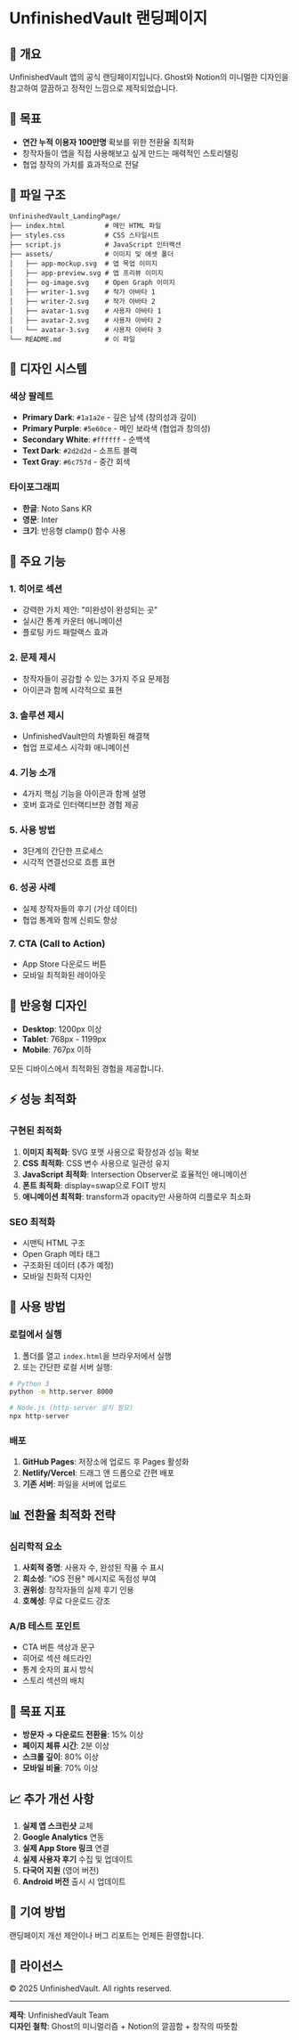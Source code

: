 # UnfinishedVault 랜딩페이지

## 🎨 개요
UnfinishedVault 앱의 공식 랜딩페이지입니다. Ghost와 Notion의 미니멀한 디자인을 참고하여 깔끔하고 정적인 느낌으로 제작되었습니다.

## 🎯 목표
- **연간 누적 이용자 100만명** 확보를 위한 전환율 최적화
- 창작자들이 앱을 직접 사용해보고 싶게 만드는 매력적인 스토리텔링
- 협업 창작의 가치를 효과적으로 전달

## 📁 파일 구조
```
UnfinishedVault_LandingPage/
├── index.html          # 메인 HTML 파일
├── styles.css          # CSS 스타일시트
├── script.js           # JavaScript 인터랙션
├── assets/             # 이미지 및 에셋 폴더
│   ├── app-mockup.svg  # 앱 목업 이미지
│   ├── app-preview.svg # 앱 프리뷰 이미지
│   ├── og-image.svg    # Open Graph 이미지
│   ├── writer-1.svg    # 작가 아바타 1
│   ├── writer-2.svg    # 작가 아바타 2
│   ├── avatar-1.svg    # 사용자 아바타 1
│   ├── avatar-2.svg    # 사용자 아바타 2
│   └── avatar-3.svg    # 사용자 아바타 3
└── README.md           # 이 파일
```

## 🎨 디자인 시스템

### 색상 팔레트
- **Primary Dark**: `#1a1a2e` - 깊은 남색 (창의성과 깊이)
- **Primary Purple**: `#5e60ce` - 메인 보라색 (협업과 창의성)
- **Secondary White**: `#ffffff` - 순백색
- **Text Dark**: `#2d2d2d` - 소프트 블랙
- **Text Gray**: `#6c757d` - 중간 회색

### 타이포그래피
- **한글**: Noto Sans KR
- **영문**: Inter
- **크기**: 반응형 clamp() 함수 사용

## 🚀 주요 기능

### 1. 히어로 섹션
- 강력한 가치 제안: "미완성이 완성되는 곳"
- 실시간 통계 카운터 애니메이션
- 플로팅 카드 패럴랙스 효과

### 2. 문제 제시
- 창작자들이 공감할 수 있는 3가지 주요 문제점
- 아이콘과 함께 시각적으로 표현

### 3. 솔루션 제시
- UnfinishedVault만의 차별화된 해결책
- 협업 프로세스 시각화 애니메이션

### 4. 기능 소개
- 4가지 핵심 기능을 아이콘과 함께 설명
- 호버 효과로 인터랙티브한 경험 제공

### 5. 사용 방법
- 3단계의 간단한 프로세스
- 시각적 연결선으로 흐름 표현

### 6. 성공 사례
- 실제 창작자들의 후기 (가상 데이터)
- 협업 통계와 함께 신뢰도 향상

### 7. CTA (Call to Action)
- App Store 다운로드 버튼
- 모바일 최적화된 레이아웃

## 📱 반응형 디자인
- **Desktop**: 1200px 이상
- **Tablet**: 768px - 1199px
- **Mobile**: 767px 이하

모든 디바이스에서 최적화된 경험을 제공합니다.

## ⚡ 성능 최적화

### 구현된 최적화
1. **이미지 최적화**: SVG 포맷 사용으로 확장성과 성능 확보
2. **CSS 최적화**: CSS 변수 사용으로 일관성 유지
3. **JavaScript 최적화**: Intersection Observer로 효율적인 애니메이션
4. **폰트 최적화**: display=swap으로 FOIT 방지
5. **애니메이션 최적화**: transform과 opacity만 사용하여 리플로우 최소화

### SEO 최적화
- 시맨틱 HTML 구조
- Open Graph 메타 태그
- 구조화된 데이터 (추가 예정)
- 모바일 친화적 디자인

## 🔧 사용 방법

### 로컬에서 실행
1. 폴더를 열고 `index.html`을 브라우저에서 실행
2. 또는 간단한 로컬 서버 실행:
```bash
# Python 3
python -m http.server 8000

# Node.js (http-server 설치 필요)
npx http-server
```

### 배포
1. **GitHub Pages**: 저장소에 업로드 후 Pages 활성화
2. **Netlify/Vercel**: 드래그 앤 드롭으로 간편 배포
3. **기존 서버**: 파일을 서버에 업로드

## 📊 전환율 최적화 전략

### 심리학적 요소
1. **사회적 증명**: 사용자 수, 완성된 작품 수 표시
2. **희소성**: "iOS 전용" 메시지로 독점성 부여
3. **권위성**: 창작자들의 실제 후기 인용
4. **호혜성**: 무료 다운로드 강조

### A/B 테스트 포인트
- CTA 버튼 색상과 문구
- 히어로 섹션 헤드라인
- 통계 숫자의 표시 방식
- 스토리 섹션의 배치

## 🎯 목표 지표
- **방문자 → 다운로드 전환율**: 15% 이상
- **페이지 체류 시간**: 2분 이상
- **스크롤 깊이**: 80% 이상
- **모바일 비율**: 70% 이상

## 📈 추가 개선 사항
1. **실제 앱 스크린샷** 교체
2. **Google Analytics** 연동
3. **실제 App Store 링크** 연결
4. **실제 사용자 후기** 수집 및 업데이트
5. **다국어 지원** (영어 버전)
6. **Android 버전** 출시 시 업데이트

## 🤝 기여 방법
랜딩페이지 개선 제안이나 버그 리포트는 언제든 환영합니다.

## 📝 라이선스
© 2025 UnfinishedVault. All rights reserved.

---

**제작**: UnfinishedVault Team  
**디자인 철학**: Ghost의 미니멀리즘 + Notion의 깔끔함 + 창작의 따뜻함